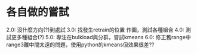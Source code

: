 # 各自做的嘗試
2.0: 沒什麼方向(?)到處試
3.0: 找發生retrain的位置 作圖，測試各種組合
4.0: 測試更多種組合(?)
5.0: 專注在bulkload與分群，嘗試kmeans
6.0: 修正舊range中 range3離中間太遠的問題，使用python的kmeans但效果很差??
